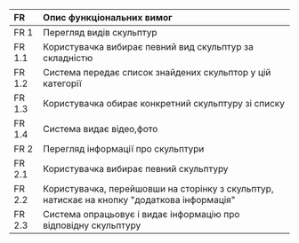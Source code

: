 |FR | Опис функціональних вимог | 
|:-------|:------------|
|FR 1    | Перегляд видів скульптур  | 
|FR 1.1| Користувачка вибирає певний вид скульптур за складністю|
|FR 1.2 | Система передає список знайдених скульптор у цій категорії|  
|FR 1.3|Користувачка обирає конкретний скульптуру зі списку |
|FR 1.4|Система видає відео,фото  |
|FR 2    | Перегляд інформації про скульптури  | 
|FR 2.1| Користувачка вибирає певний скульптуру|
|FR 2.2 | Користувачка, перейшовши на сторінку з скульптур, натискає на кнопку "додаткова інформація"|  
|FR 2.3 | Система опрацьовує  і видає інформацію про відповідну скульптуру|  


